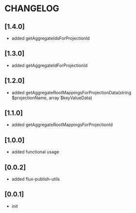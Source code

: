 # CHANGELOG

## [1.4.0]
* added getAggregateIdsForProjectionId

## [1.3.0]
* added getAggregateIdForProjectionId

## [1.2.0]
* added getAggregateRootMappingsForProjectionData(string $projectionName, array $keyValueData)

## [1.1.0]
* added getAggregateRootMappingsForProjectionId

## [1.0.0]
* added functional usage

## [0.0.2]
* added flux-publish-utils

## [0.0.1]
* init